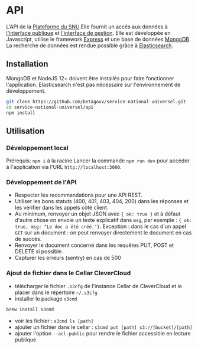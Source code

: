 # API

L'API de la [Plateforme du SNU](https://snu.gouv.fr).Elle fournit un accès aux données à [l'interface publique](https://github.com/betagouv/service-national-universel/tree/master/app) et [l'interface de gestion](https://github.com/betagouv/service-national-universel/tree/master/admin). Elle est développée en Javascript, utilise le framework [Express](https://expressjs.com) et une base de données [MongoDB](https://www.mongodb.com/). La recherche de données est rendue possible grâce à [Elasticsearch](https://www.elastic.co/fr/products/elasticsearch).

## Installation

MongoDB et NodeJS 12+ doivent être installés pour faire fonctionner l'application. Elasticsearch n'est pas nécessaire sur l'environnement de développement.

```bash
git clone https://github.com/betagouv/service-national-universel.git
cd service-national-universel/api
npm install
```

## Utilisation

### Développement local

Prérequis: `npm i` à la racine
Lancer la commande `npm run dev` pour accéder à l'application via l'URL `http://localhost:3000`.

### Développement de l'API

- Respecter les recommandations pour une API REST.
- Utiliser les bons statuts (400, 401, 403, 404, 200) dans les réponses et les vérifier dans les appels côté client.
- Au minimum, renvoyer un objet JSON avec `{ ok: true }` et à défaut d'autre chose on envoie un texte explicatif dans `msg`, par exemple : `{ ok: true, msg: "Le doc a été créé."}`. Exception : dans le cas d'un appel `GET` sur un document : on peut renvoyer directement le document en cas de succès.
- Renvoyer le document concerné dans les requêtes PUT, POST et DELETE si possible.
- Capturer les erreurs (sentry) en cas de 500

### Ajout de fichier dans le Cellar CleverCloud

- télécharger le fichier `.s3cfg` de l'instance Cellar de CleverCloud et le placer dans le répertoire `~/.s3cfg`
- installer le package `s3cmd`

```bash
brew install s3cmd
```

- voir les fichier : `s3cmd ls [path]`
- ajouter un fichier dans le cellar : `s3cmd put [path] s3://[bucket]/[path]`
- ajouter l'option `--acl-public` pour rendre le fichier accessible en lecture publique
